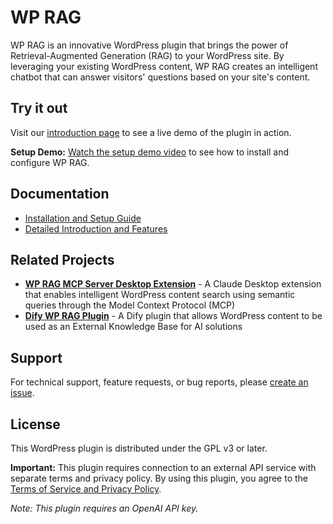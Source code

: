 # WP RAG

WP RAG is an innovative WordPress plugin that brings the power of Retrieval-Augmented Generation (RAG) to your WordPress site. By leveraging your existing WordPress content, WP RAG creates an intelligent chatbot that can answer visitors' questions based on your site's content.

## Try it out

Visit our [introduction page](https://blog.mobalab.net/services/wp-rag/) to see a live demo of the plugin in action.

**Setup Demo:** [Watch the setup demo video](https://www.loom.com/share/e8784d5bfa89449da64cde2bf0f9c0a9?sid=7c2af4a0-153a-4c0b-9be7-dbb75d04c26e) to see how to install and configure WP RAG.

## Documentation

- [Installation and Setup Guide](https://github.com/mobalab/wp-rag/wiki/Installation-and-Setup-Guide)
- [Detailed Introduction and Features](https://blog.mobalab.net/services/wp-rag/)

## Related Projects

- **[WP RAG MCP Server Desktop Extension](https://github.com/mobalab/wp-rag-mcp-server-dxt)** - A Claude Desktop extension that enables intelligent WordPress content search using semantic queries through the Model Context Protocol (MCP)
- **[Dify WP RAG Plugin](https://github.com/mobalab/dify-wp-rag)** - A Dify plugin that allows WordPress content to be used as an External Knowledge Base for AI solutions

## Support

For technical support, feature requests, or bug reports, please [create an issue](https://github.com/mobalab/wp-rag/issues).

## License

This WordPress plugin is distributed under the GPL v3 or later.

**Important:** This plugin requires connection to an external API service with separate terms and privacy policy. By using this plugin, you agree to the [Terms of Service and Privacy Policy](https://services.mobalab.net/wp-rag/terms-privacy.html).

*Note: This plugin requires an OpenAI API key.*